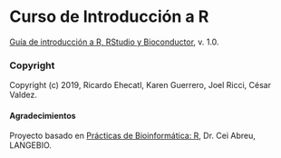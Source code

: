 Curso de Introducción a R
==============================

[Guía de introducción a R, RStudio y Bioconductor](https://jriccil.github.io/IntroR/), v. 1.0.


### Copyright

Copyright (c) 2019, Ricardo Ehecatl, Karen Guerrero, Joel Ricci, César Valdez.


#### Agradecimientos
 
Proyecto basado en 
[Prácticas de Bioinformática: R](http://datos.langebio.cinvestav.mx/~cei/cursos/BP_2018/), Dr. Cei Abreu, LANGEBIO.
